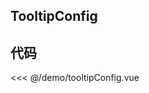 ## TooltipConfig

<script setup>
import TooltipConfig from '../demo/tooltipConfig.vue'
</script>

<ClientOnly>
<TooltipConfig />
</ClientOnly>

## 代码

<<< @/demo/tooltipConfig.vue
